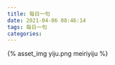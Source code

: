 ```yaml
---
title: 每日一句
date: 2021-04-06 08:46:14
tags: 每日一句
categories:
---
```

{% asset_img yiju.png meiriyiju %}
